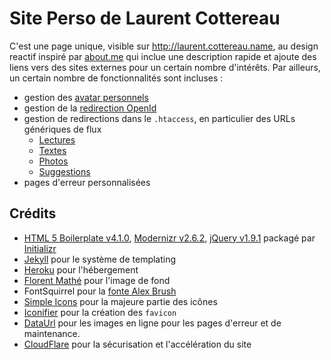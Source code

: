 Site Perso de Laurent Cottereau
======================

C'est une page unique, visible sur http://laurent.cottereau.name, au design reactif inspiré par [about.me](http://about.me) qui inclue une description rapide et 
ajoute des liens vers des sites externes pour un certain nombre d'intérêts. Par ailleurs, un certain nombre de
fonctionnalités sont incluses :

* gestion des [avatar personnels](http://pavatar.com/)
* gestion de la [redirection OpenId](https://openid.net/)
* gestion de redirections dans le `.htaccess`, en particulier des URLs génériques de flux
    * [Lectures](http://laurent.cottereau.name/feed/books)
    * [Textes](http://laurent.cottereau.name/feed/recent)
    * [Photos](http://laurent.cottereau.name/feed/photos)
    * [Suggestions](http://laurent.cottereau.name/feed/suggestions)
* pages d'erreur personnalisées 

## Crédits

* [HTML 5 Boilerplate v4.1.0](http://html5boilerplate.com/), [Modernizr v2.6.2](http://modernizr.com/), 
  [jQuery v1.9.1](http://jquery.com/) packagé par [Initializr](http://www.initializr.com/)
* [Jekyll](https://github.com/jekyll/jekyll) pour le système de templating
* [Heroku](https://www.heroku.com/) pour l'hébergement
* [Florent Mathé](http://www.linkedin.com/in/florentmathe) pour l'image de fond
* FontSquirrel pour la [fonte Alex Brush](http://www.fontsquirrel.com/fonts/alex-brush)
* [Simple Icons](http://simpleicons.org/) pour la majeure partie des icônes
* [Iconifier](http://iconifier.net/) pour la création des `favicon`
* [DataUrl](http://dataurl.net/#dataurlmaker) pour les images en ligne pour les pages d'erreur et de maintenance.
* [CloudFlare](https://www.cloudflare.com/) pour la sécurisation et l'accélération du site
